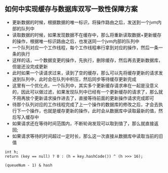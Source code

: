 ## 如何中实现缓存与数据库双写一致性保障方案
- 更新数据的时候，根据数据的唯一标识，将操作路由之后，发送到一个jvm内部的队列中
- 读取数据的时候，如果发现数据不在缓存中，那么将重新读取数据+更新缓存的操作，根据唯一标识路由之后，也发送同一个jvm内部的队列中
- 一个队列对应一个工作线程，每个工作线程串行拿到对应的操作，然后一条一条的执行
- 这样的话，一个数据变更的操作，先执行，删除缓存，然后再去更新数据库，但是还没完成更新
- 此时如果一个读请求过来，读到了空的缓存，那么可以先将缓存更新的请求发送到队列中，此时会在队列中积压，然后同步等待缓存更新完成
- 这里有一个优化点，一个队列中，其实多个更新缓存请求串在一起是没意义的，因此可以做过滤，如果发现队列中已经有一个更新缓存的请求了，那么就不用再放个更新请求操作进去了，直接等待前面的更新操作请求完成即可
- 待那个队列对应的工作线程完成了上一个操作的数据库的修改之后，才会去执行下一个操作，也就是缓存更新的操作，此时会从数据库中读取最新的值，然后写入缓存中
- 如果请求还在等待时间范围内，不断轮询发现可以取到值了，那么就直接返回;
- 如果请求等待的时间超过一定时长，那么这一次直接从数据库中读取当前的旧值

```
int h;
return (key == null) ? 0 : (h = key.hashCode()) ^ (h >>> 16);

(queueNum - 1) & hash
```
